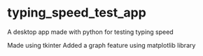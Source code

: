 # typing_speed_test_app
A desktop app made with python for testing typing speed

Made using tkinter 
Added a graph feature using matplotlib library
